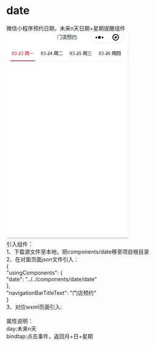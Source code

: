 # date
微信小程序预约日期，未来n天日期+星期提醒组件  
![image](https://github.com/LuQiuRen/date/blob/master/1584962645(1).png?raw=true)  
引入组件：  
1、下载源文件至本地，把components/date移至项目根目录  
2、在对面页面json文件引入：  
{  
  "usingComponents": {  
    "date": "../../components/date/date"  
  },  
  "navigationBarTitleText": "门店预约"  
}  
3、对应wxml页面引入:  
<date day="18" bindtap="click"></date>  
属性说明：  
day:未来n天  
bindtap:点击事件，返回月+日+星期  
